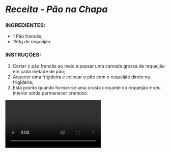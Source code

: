 # **_Receita - Pão na Chapa_**



### INGREDIENTES:

- 1 Pão francês;
- 150g de requeijão.

### INSTRUÇÕES:

1. Cortar o pão francês ao meio e passar uma camada grossa de requeijão em cada metade de pão;
2. Aquecer uma frigideira e colocar o pão com o requeijão direto na frigideira;
3. Está pronto quando formar-se uma crosta crocante no requeijão e seu interior ainda permanecer cremoso.



<video src="C:\Users\lucas\OneDrive\ArquivosNuvem\Lucas\=FOTOS=\Fotos\Lucas - Fotos\Pão-na-chapa.mp4" />
